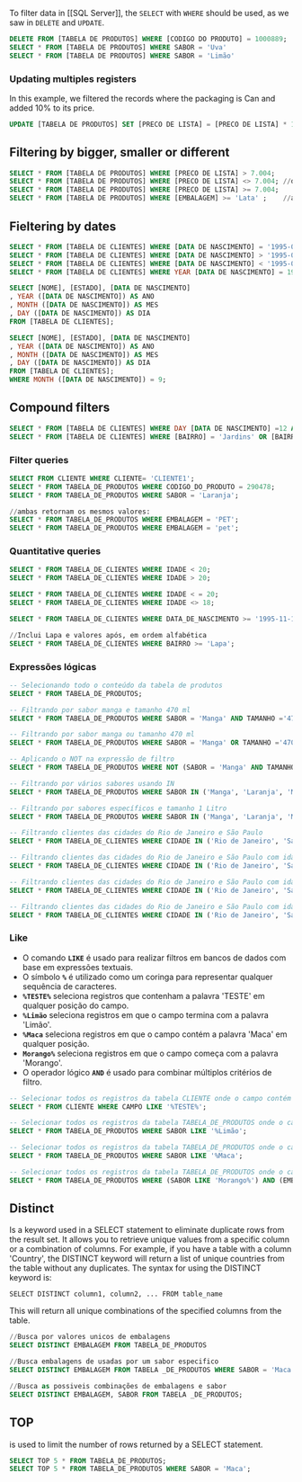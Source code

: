 
To filter data in [[SQL Server]], the `SELECT` with `WHERE` should be used, as we saw in `DELETE` and `UPDATE`.
```sql
DELETE FROM [TABELA DE PRODUTOS] WHERE [CODIGO DO PRODUTO] = 1000889;
SELECT * FROM [TABELA DE PRODUTOS] WHERE SABOR = 'Uva'
SELECT * FROM [TABELA DE PRODUTOS] WHERE SABOR = 'Limão'
```
### Updating multiples registers
In this example, we filtered the records where the packaging is Can and added 10% to its price.
```sql
UPDATE [TABELA DE PRODUTOS] SET [PRECO DE LISTA] = [PRECO DE LISTA] * 1.1 WHERE [EMBALAGEM] = 'Lata'
```
## Filtering by bigger, smaller or different
```sql
SELECT * FROM [TABELA DE PRODUTOS] WHERE [PRECO DE LISTA] > 7.004;
SELECT * FROM [TABELA DE PRODUTOS] WHERE [PRECO DE LISTA] <> 7.004; //different
SELECT * FROM [TABELA DE PRODUTOS] WHERE [PRECO DE LISTA] >= 7.004;
SELECT * FROM [TABELA DE PRODUTOS] WHERE [EMBALAGEM] >= 'Lata' ;    //acording to ASC 
```
## Fieltering by dates
```sql
SELECT * FROM [TABELA DE CLIENTES] WHERE [DATA DE NASCIMENTO] = '1995-09-11';
SELECT * FROM [TABELA DE CLIENTES] WHERE [DATA DE NASCIMENTO] > '1995-09-11';
SELECT * FROM [TABELA DE CLIENTES] WHERE [DATA DE NASCIMENTO] < '1995-09-11';
SELECT * FROM [TABELA DE CLIENTES] WHERE YEAR [DATA DE NASCIMENTO] = 1995;

SELECT [NOME], [ESTADO], [DATA DE NASCIMENTO]
, YEAR ([DATA DE NASCIMENTO]) AS ANO
, MONTH ([DATA DE NASCIMENTO]) AS MES
, DAY ([DATA DE NASCIMENTO]) AS DIA
FROM [TABELA DE CLIENTES];

SELECT [NOME], [ESTADO], [DATA DE NASCIMENTO]
, YEAR ([DATA DE NASCIMENTO]) AS ANO
, MONTH ([DATA DE NASCIMENTO]) AS MES
, DAY ([DATA DE NASCIMENTO]) AS DIA
FROM [TABELA DE CLIENTES];
WHERE MONTH ([DATA DE NASCIMENTO]) = 9;
```
## Compound filters
```sql
SELECT * FROM [TABELA DE CLIENTES] WHERE DAY [DATA DE NASCIMENTO] =12 AND [BAIRRO] = 'Tijuca';
SELECT * FROM [TABELA DE CLIENTES] WHERE [BAIRRO] = 'Jardins' OR [BAIRRO] = 'Tijuca';
```
### Filter queries
```sql
SELECT FROM CLIENTE WHERE CLIENTE= 'CLIENTE1';
SELECT * FROM TABELA_DE_PRODUTOS WHERE CODIGO_DO_PRODUTO = 290478;
SELECT * FROM TABELA_DE_PRODUTOS WHERE SABOR = 'Laranja';

//ambas retornam os mesmos valores:
SELECT * FROM TABELA_DE_PRODUTOS WHERE EMBALAGEM = 'PET';
SELECT * FROM TABELA_DE_PRODUTOS WHERE EMBALAGEM = 'pet';
```

### Quantitative queries
```sql
SELECT * FROM TABELA_DE_CLIENTES WHERE IDADE < 20;
SELECT * FROM TABELA_DE_CLIENTES WHERE IDADE > 20;

SELECT * FROM TABELA_DE_CLIENTES WHERE IDADE < = 20;
SELECT * FROM TABELA_DE_CLIENTES WHERE IDADE <> 18;

SELECT * FROM TABELA_DE_CLIENTES WHERE DATA_DE_NASCIMENTO >= '1995-11-14';

//Inclui Lapa e valores após, em ordem alfabética
SELECT * FROM TABELA_DE_CLIENTES WHERE BAIRRO >= 'Lapa';
```
### Expressões lógicas
```sql
-- Selecionando todo o conteúdo da tabela de produtos
SELECT * FROM TABELA_DE_PRODUTOS;

-- Filtrando por sabor manga e tamanho 470 ml
SELECT * FROM TABELA_DE_PRODUTOS WHERE SABOR = 'Manga' AND TAMANHO ='470 ml';

-- Filtrando por sabor manga ou tamanho 470 ml
SELECT * FROM TABELA_DE_PRODUTOS WHERE SABOR = 'Manga' OR TAMANHO ='470 ml';

-- Aplicando o NOT na expressão de filtro
SELECT * FROM TABELA_DE_PRODUTOS WHERE NOT (SABOR = 'Manga' AND TAMANHO='470 ml');

-- Filtrando por vários sabores usando IN
SELECT * FROM TABELA_DE_PRODUTOS WHERE SABOR IN ('Manga', 'Laranja', 'Melancia');

-- Filtrando por sabores específicos e tamanho 1 Litro
SELECT * FROM TABELA_DE_PRODUTOS WHERE SABOR IN ('Manga', 'Laranja', 'Melancia') AND TAMANHO = '1 Litro';

-- Filtrando clientes das cidades do Rio de Janeiro e São Paulo
SELECT * FROM TABELA_DE_CLIENTES WHERE CIDADE IN ('Rio de Janeiro', 'Sao Paulo');

-- Filtrando clientes das cidades do Rio de Janeiro e São Paulo com idade maior ou igual a 20
SELECT * FROM TABELA_DE_CLIENTES WHERE CIDADE IN ('Rio de Janeiro', 'Sao Paulo') AND IDADE >= 20;

-- Filtrando clientes das cidades do Rio de Janeiro e São Paulo com idade entre 20 e 25
SELECT * FROM TABELA_DE_CLIENTES WHERE CIDADE IN ('Rio de Janeiro', 'Sao Paulo') AND (IDADE >= 20 AND IDADE <= 25);

-- Filtrando clientes das cidades do Rio de Janeiro e São Paulo com idade entre 20 e 25 usando BETWEEN
SELECT * FROM TABELA_DE_CLIENTES WHERE CIDADE IN ('Rio de Janeiro', 'Sao Paulo') AND (IDADE BETWEEN 20 AND 25);
```
### Like
- O comando **`LIKE`** é usado para realizar filtros em bancos de dados com base em expressões textuais.
- O símbolo **`%`** é utilizado como um coringa para representar qualquer sequência de caracteres.
- **`%TESTE%`** seleciona registros que contenham a palavra 'TESTE' em qualquer posição do campo.
- **`%Limão`** seleciona registros em que o campo termina com a palavra 'Limão'.
- **`%Maca`** seleciona registros em que o campo contém a palavra 'Maca' em qualquer posição.
- **`Morango%`** seleciona registros em que o campo começa com a palavra 'Morango'.
- O operador lógico **`AND`** é usado para combinar múltiplos critérios de filtro.

```sql
-- Selecionar todos os registros da tabela CLIENTE onde o campo contém a expressão 'TESTE'
SELECT * FROM CLIENTE WHERE CAMPO LIKE '%TESTE%';

-- Selecionar todos os registros da tabela TABELA_DE_PRODUTOS onde o campo SABOR contém a palavra 'Limão'
SELECT * FROM TABELA_DE_PRODUTOS WHERE SABOR LIKE '%Limão';

-- Selecionar todos os registros da tabela TABELA_DE_PRODUTOS onde o campo SABOR contém a palavra 'Maçã'
SELECT * FROM TABELA_DE_PRODUTOS WHERE SABOR LIKE '%Maca';

-- Selecionar todos os registros da tabela TABELA_DE_PRODUTOS onde o campo SABOR começa com a palavra 'Morango' e a EMBALAGEM é igual a 'PET'
SELECT * FROM TABELA_DE_PRODUTOS WHERE (SABOR LIKE 'Morango%') AND (EMBALAGEM = 'PET');
```
## Distinct
Is a keyword used in a SELECT statement to eliminate duplicate rows from the result set. It allows you to retrieve unique values from a specific column or a combination of columns. For example, if you have a table with a column 'Country', the DISTINCT keyword will return a list of unique countries from the table without any duplicates. The syntax for using the DISTINCT keyword is:

`SELECT DISTINCT column1, column2, ... FROM table_name`

This will return all unique combinations of the specified columns from the table.
```sql
//Busca por valores unicos de embalagens
SELECT DISTINCT EMBALAGEM FROM TABELA_DE_PRODUTOS

//Busca embalagens de usadas por um sabor especifico
SELECT DISTINCT EMBALAGEM FROM TABELA _DE_PRODUTOS WHERE SABOR = 'Maca';

//Busca as possiveis combinações de embalagens e sabor
SELECT DISTINCT EMBALAGEM, SABOR FROM TABELA _DE_PRODUTOS;
```

## TOP
is used to limit the number of rows returned by a SELECT statement.
```sql
SELECT TOP 5 * FROM TABELA_DE_PRODUTOS;
SELECT TOP 5 * FROM TABELA_DE_PRODUTOS WHERE SABOR = 'Maca';
```
